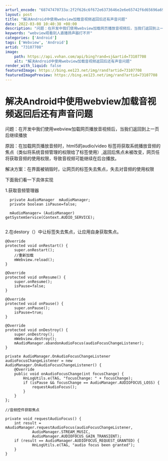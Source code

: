 ```yaml
---
arturl_encode: "68747470733a:2f2f626c6f672e6373646e2e6e65742f6d65696a696e673131:2f61727469636c652f64657461696c732f3733313037373038"
layout: post
title: "解决Android中使用webview加载音视频返回后还有声音问题"
date: 2022-03-08 10:40:38 +08:00
description: "问题：在开发中我们使用webview加载网页播放音视频后，当我们返回到上一页后继续播放原因：在加载网"
keywords: "webview观看别人直播扬声器打不开"
categories: ['Android']
tags: ['Webview', 'Android']
artid: "73107708"
image:
    path: https://api.vvhan.com/api/bing?rand=sj&artid=73107708
    alt: "解决Android中使用webview加载音视频返回后还有声音问题"
render_with_liquid: false
featuredImage: https://bing.ee123.net/img/rand?artid=73107708
featuredImagePreview: https://bing.ee123.net/img/rand?artid=73107708
---
```


# 解决Android中使用webview加载音视频返回后还有声音问题

问题：在开发中我们使用webview加载网页播放音视频后，当我们返回到上一页后继续播放

原因：在加载网页播放音频时，html5的audio/video 标签将获取系统播放音频的焦点（类似将系统音频管理的权限给了标签使用）,返回后焦点未被改变，网页任将获取音频的使用权限，导致音视频可能继续在后台播放。

解决方案：在界面被销毁时，让网页的标签失去焦点，失去对音频的使用权限

下面我们看一下具体实现

1.获取音频管理器

```
  private AudioManager  mAudioManager;
  private boolean isPause=false;
```

  

```
  mAudioManager= (AudioManager) getSystemService(Context.AUDIO_SERVICE); 


```

  

2.在destory（）中让标签失去焦点，让应用自身获取焦点。

```
@Override
protected void onRestart() {
    super.onRestart();
    //重新加载
    mWebview.reload();
}

@Override
protected void onResume() {
    super.onResume();
    isPause=false;
}

@Override
protected void onPause() {
    super.onPause();
    isPause=true;
}

@Override
protected void onDestroy() {
    super.onDestroy();
    mWebview.destroy();
    mAudioManager.abandonAudioFocus(audioFocusChangeListener);
}

private AudioManager.OnAudioFocusChangeListener audioFocusChangeListener = new AudioManager.OnAudioFocusChangeListener() {
    @Override
    public void onAudioFocusChange(int focusChange) {
        HnLogUtils.e(TAG, "focusChange: " + focusChange);
        if (isPause && focusChange == AudioManager.AUDIOFOCUS_LOSS) {
            requestAudioFocus();
        }
    }
};

//音频控件获取焦点

private void requestAudioFocus() {
    int result = mAudioManager.requestAudioFocus(audioFocusChangeListener,
            AudioManager.STREAM_MUSIC,
            AudioManager.AUDIOFOCUS_GAIN_TRANSIENT);
    if (result == AudioManager.AUDIOFOCUS_REQUEST_GRANTED) {
            HnLogUtils.e(TAG, "audio focus been granted");
    }
}
```